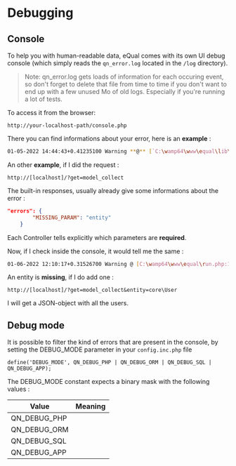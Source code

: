 # Debugging



## Console
To help you with human-readable data, eQual comes with its own  UI debug console (which simply reads the `qn_error.log` located  in the `/log` directory).

> Note: qn_error.log gets loads of information for each occuring event, so don't forget to delete that file from time to time if you don't want to end up with a few unused Mo of old logs. Especially if you're running a lot of tests.

To access it from the browser:

```url
http://your-localhost-path/console.php
```


There you can find informations about your error, here is an **example** :

```bash
01-05-2022 14:44:43+0.41235100 Warning **@** [`C:\wamp64\www\equal\lib\equal\orm\Collection.class.php:335`] **in** `equal\orm\Domain::toString()`: Undefined offset: 1
```



An other **example**, if I did the request :

```
http://[localhost]/?get=model_collect
```

The built-in responses, usually already give some informations about the error :

```json
"errors": {
        "MISSING_PARAM": "entity"
    }
```

Each Controller tells explicitly which parameters are **required**.



Now, if I check inside the console, it would tell me the same :

```bash
01-06-2022 12:10:17+0.31526700 Warning @ [C:\wamp64\www\equal\run.php:185] in {main}(): QN_DEBUG_ORM::MISSING_PARAM - entity
```

An entity is **missing**, if I do add one :

```
http://[localhost]/?get=model_collect&entity=core\User
```

I will get a JSON-object with all the users. 


## Debug mode

It is possible to filter the kind of errors that are present in the console, by setting the DEBUG_MODE parameter in your `config.inc.php` file

```
define('DEBUG_MODE', QN_DEBUG_PHP | QN_DEBUG_ORM | QN_DEBUG_SQL | QN_DEBUG_APP);
```

The DEBUG_MODE constant expects a binary mask with the following values : 

|Value|Meaning|
|-|-|
|QN_DEBUG_PHP||
|QN_DEBUG_ORM||
|QN_DEBUG_SQL||
|QN_DEBUG_APP||

